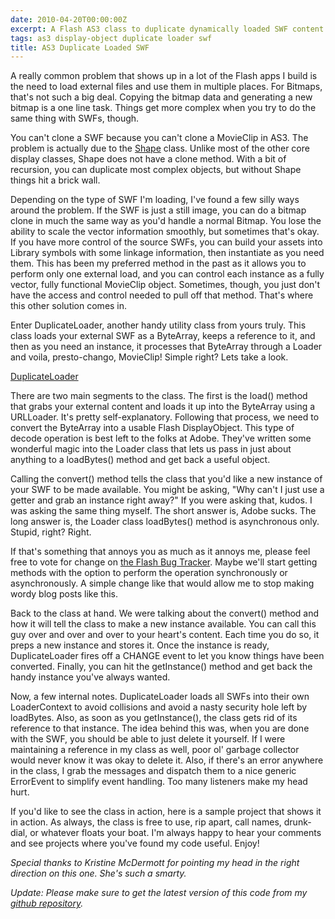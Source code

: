 ```yaml
---
date: 2010-04-20T00:00:00Z
excerpt: A Flash AS3 class to duplicate dynamically loaded SWF content using ByteArray.
tags: as3 display-object duplicate loader swf
title: AS3 Duplicate Loaded SWF
---
```


A really common problem that shows up in a lot of the Flash apps I build
is the need to load external files and use them in multiple places. For
Bitmaps, that's not such a big deal. Copying the bitmap data and
generating a new bitmap is a one line task. Things get more complex when
you try to do the same thing with SWFs, though.

You can't clone a SWF because you can't clone a MovieClip in AS3. The
problem is actually due to the [Shape][] class. Unlike most of the other
core display classes, Shape does not have a clone method. With a bit of
recursion, you can duplicate most complex objects, but without Shape
things hit a brick wall.

Depending on the type of SWF I'm loading, I've found a few silly ways
around the problem. If the SWF is just a still image, you can do a
bitmap clone in much the same way as you'd handle a normal Bitmap. You
lose the ability to scale the vector information smoothly, but sometimes
that's okay. If you have more control of the source SWFs, you can build
your assets into Library symbols with some linkage information, then
instantiate as you need them. This has been my preferred method in the
past as it allows you to perform only one external load, and you can
control each instance as a fully vector, fully functional MovieClip
object. Sometimes, though, you just don't have the access and control
needed to pull off that method. That's where this other solution comes
in.

Enter DuplicateLoader, another handy utility class from yours truly.
This class loads your external SWF as a ByteArray, keeps a reference to
it, and then as you need an instance, it processes that ByteArray
through a Loader and voila, presto-chango, MovieClip! Simple right? Lets
take a look.

[DuplicateLoader](//github.com/jamestomasino/tomasino/blob/master/org/tomasino/display/DuplicateLoader.as)

There are two main segments to the class. The first is the load() method
that grabs your external content and loads it up into the ByteArray
using a URLLoader. It's pretty self-explanatory. Following that process,
we need to convert the ByteArray into a usable Flash DisplayObject. This
type of decode operation is best left to the folks at Adobe. They've
written some wonderful magic into the Loader class that lets us pass in
just about anything to a loadBytes() method and get back a useful
object.

Calling the convert() method tells the class that you'd like a new
instance of your SWF to be made available. You might be asking, "Why
can't I just use a getter and grab an instance right away?" If you were
asking that, kudos. I was asking the same thing myself. The short answer
is, Adobe sucks. The long answer is, the Loader class loadBytes() method
is asynchronous only. Stupid, right? Right.

If that's something that annoys you as much as it annoys me, please feel
free to vote for change on [the Flash Bug Tracker][]. Maybe we'll start
getting methods with the option to perform the operation synchronously
or asynchronously. A simple change like that would allow me to stop
making wordy blog posts like this.

Back to the class at hand. We were talking about the convert() method
and how it will tell the class to make a new instance available. You can
call this guy over and over and over to your heart's content. Each time
you do so, it preps a new instance and stores it. Once the instance is
ready, DuplicateLoader fires off a CHANGE event to let you know things
have been converted. Finally, you can hit the getInstance() method and
get back the handy instance you've always wanted.

Now, a few internal notes. DuplicateLoader loads all SWFs into their own
LoaderContext to avoid collisions and avoid a nasty security hole left
by loadBytes. Also, as soon as you getInstance(), the class gets rid of
its reference to that instance. The idea behind this was, when you are
done with the SWF, you should be able to just delete it yourself. If I
were maintaining a reference in my class as well, poor ol' garbage
collector would never know it was okay to delete it. Also, if there's an
error anywhere in the class, I grab the messages and dispatch them to a
nice generic ErrorEvent to simplify event handling. Too many listeners
make my head hurt.

If you'd like to see the class in action, here is a sample project
that shows it in action. As always, the class is free to use, rip apart,
call names, drunk-dial, or whatever floats your boat. I'm always happy
to hear your comments and see projects where you've found my code
useful. Enjoy!

*Special thanks to Kristine McDermott for
pointing my head in the right direction on this one. She's such a
smarty.*

*Update: Please make sure
to get the latest version of this code from my [github
repository][].*

  [Shape]: //livedocs.adobe.com/flash/9.0/ActionScriptLangRefV3/flash/display/Shape.html
  [the Flash Bug Tracker]: //bugs.adobe.com/jira/browse/FP-3536
  [github repository]: //github.com/jamestomasino/tomasino/blob/master/org/tomasino/display/DuplicateLoader.as
